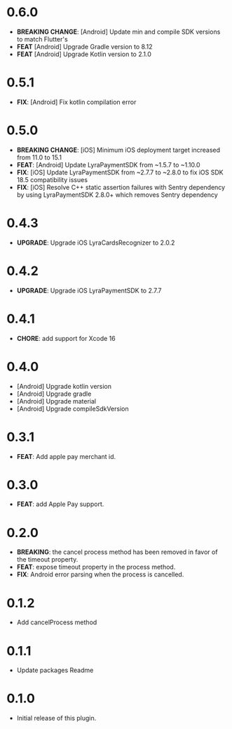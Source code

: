 # 0.6.0

- **BREAKING CHANGE**: [Android] Update min and compile SDK versions to match Flutter's
- **FEAT** [Android] Upgrade Gradle version to 8.12
- **FEAT** [Android] Upgrade Kotlin version to 2.1.0

# 0.5.1

- **FIX**: [Android] Fix kotlin compilation error

# 0.5.0

- **BREAKING CHANGE**: [iOS] Minimum iOS deployment target increased from 11.0 to 15.1
- **FEAT**: [Android] Update LyraPaymentSDK from ~1.5.7 to ~1.10.0
- **FIX**: [iOS] Update LyraPaymentSDK from ~2.7.7 to ~2.8.0 to fix iOS SDK 18.5 compatibility issues
- **FIX**: [iOS] Resolve C++ static assertion failures with Sentry dependency by using LyraPaymentSDK 2.8.0+ which removes Sentry dependency

# 0.4.3

- **UPGRADE**: Upgrade iOS LyraCardsRecognizer to 2.0.2

# 0.4.2

- **UPGRADE**: Upgrade iOS LyraPaymentSDK to 2.7.7

# 0.4.1

- **CHORE**: add support for Xcode 16

# 0.4.0

- [Android] Upgrade kotlin version
- [Android] Upgrade gradle
- [Android] Upgrade material
- [Android] Upgrade compileSdkVersion

# 0.3.1

- **FEAT**: Add apple pay merchant id.

# 0.3.0

- **FEAT**: add Apple Pay support.

# 0.2.0

- **BREAKING**: the cancel process method has been removed in favor of the timeout property.
- **FEAT**: expose timeout property in the process method.
- **FIX**: Android error parsing when the process is cancelled.

# 0.1.2

- Add cancelProcess method

# 0.1.1

- Update packages Readme

# 0.1.0

- Initial release of this plugin.
